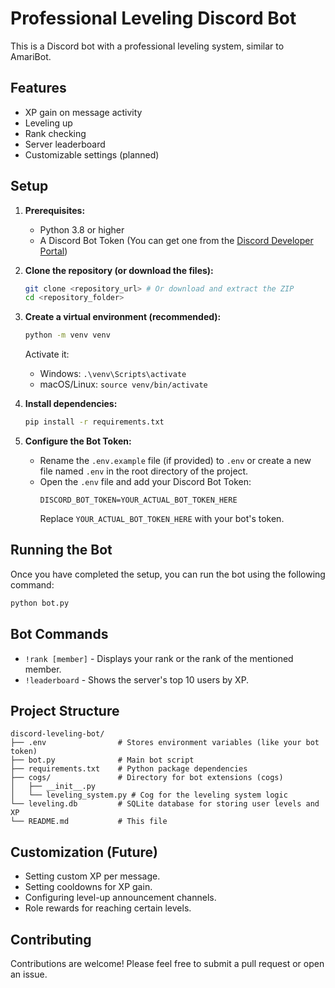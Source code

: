 # Professional Leveling Discord Bot

This is a Discord bot with a professional leveling system, similar to AmariBot.

## Features

- XP gain on message activity
- Leveling up
- Rank checking
- Server leaderboard
- Customizable settings (planned)

## Setup

1.  **Prerequisites:**
    *   Python 3.8 or higher
    *   A Discord Bot Token (You can get one from the [Discord Developer Portal](https://discord.com/developers/applications))

2.  **Clone the repository (or download the files):**
    ```bash
    git clone <repository_url> # Or download and extract the ZIP
    cd <repository_folder>
    ```

3.  **Create a virtual environment (recommended):**
    ```bash
    python -m venv venv
    ```
    Activate it:
    *   Windows: `.\venv\Scripts\activate`
    *   macOS/Linux: `source venv/bin/activate`

4.  **Install dependencies:**
    ```bash
    pip install -r requirements.txt
    ```

5.  **Configure the Bot Token:**
    *   Rename the `.env.example` file (if provided) to `.env` or create a new file named `.env` in the root directory of the project.
    *   Open the `.env` file and add your Discord Bot Token:
        ```
        DISCORD_BOT_TOKEN=YOUR_ACTUAL_BOT_TOKEN_HERE
        ```
        Replace `YOUR_ACTUAL_BOT_TOKEN_HERE` with your bot's token.

## Running the Bot

Once you have completed the setup, you can run the bot using the following command:

```bash
python bot.py
```

## Bot Commands

*   `!rank [member]` - Displays your rank or the rank of the mentioned member.
*   `!leaderboard` - Shows the server's top 10 users by XP.

## Project Structure

```
discord-leveling-bot/
├── .env                # Stores environment variables (like your bot token)
├── bot.py              # Main bot script
├── requirements.txt    # Python package dependencies
├── cogs/               # Directory for bot extensions (cogs)
│   ├── __init__.py
│   └── leveling_system.py # Cog for the leveling system logic
└── leveling.db         # SQLite database for storing user levels and XP
└── README.md           # This file
```

## Customization (Future)

*   Setting custom XP per message.
*   Setting cooldowns for XP gain.
*   Configuring level-up announcement channels.
*   Role rewards for reaching certain levels.

## Contributing

Contributions are welcome! Please feel free to submit a pull request or open an issue.